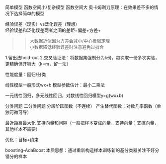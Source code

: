 简单模型 函数空间小/复杂模型 函数空间大
奥卡姆剃刀原理：在效果差不多的情况下选择简单的模型

经验误差（现实）vs泛化误差（理想）  
经验误差和泛化误差两者之间的差距=偏差+方差+  
>>大数据近似因为方差会减小/中心极限定理    
>>小数据降低经验误差时注意避免过拟合     

1.留出法hold-out
2.交叉验证法：将数据集强制分为k份，每次取一份多次实验，更精确但开销大（k=m，留一法）

性能度量：回归/分类

线性模型一般形式wx+b
模型参数估计：最小二乘法

一元线性回归，多元线性回归，对数线性回归模型y=g(wx+b)


分类问题
二分类问题
分段阶跃函数（不连续）
产生替代函数：对数几率函数（单独可微可导）


最近距离最大化
支持向量和间隔（一般把样本变成向量，支持向量：支撑向量，其他样本不需要）



优化：目标+约束


boosting-AdaBoost
本质思想：通过重新构造样本训练新的基分类器关注不好分错分的样本

